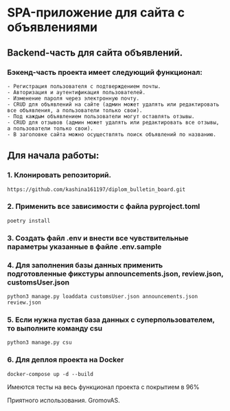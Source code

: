 # SPA-приложение для сайта с объявлениями

## Backend-часть для сайта объявлений.

### Бэкенд-часть проекта имеет следующий функционал:

    - Регистрация пользователя с подтверждением почты.
    - Авторизация и аутентификация пользователей.
    - Изменение пароля через электронную почту.
    - CRUD для объявлений на сайте (админ может удалять или редактировать все объявления, а пользователи только свои).
    - Под каждым объявлением пользователи могут оставлять отзывы.
    - CRUD для отзывов (админ может удалять или редактировать все отзывы, а пользователи только свои).
    - В заголовке сайта можно осуществлять поиск объявлений по названию.


## Для начала работы:

### 1. Клонировать репозиторий.

    https://github.com/kashina161197/diplom_bulletin_board.git

### 2. Применить все зависимости с файла pyproject.toml

    poetry install

### 3. Создать файл .env и внести все чувствительные параметры указанные в файле .env.sample

### 4. Для заполнения базы данных применить подготовленные фикстуры announcements.json, review.json, customsUser.json

    python3 manage.py loaddata customsUser.json announcements.json review.json

### 5. Если нужна пустая база данных с суперпользователем, то выполните команду csu

    python3 manage.py csu

### 6. Для деплоя проекта на Docker

    docker-compose up -d --build

Имеются тесты на весь функционал проекта с покрытием в 96%

Приятного использования. GromovAS.
